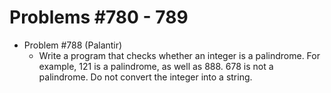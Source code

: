 # Problems #780 - 789

* Problem #788 (Palantir)
    * Write a program that checks whether an integer is a palindrome. For example, 121 is a palindrome, as well as 888. 678 is not a palindrome. Do not convert the integer into a string.